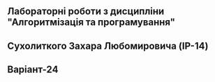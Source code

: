 ## Лабораторні роботи з дисципліни "Алгоритмізація та програмування"
## Сухолиткого Захара Любомировича (IP-14)
## Варіант-24 
